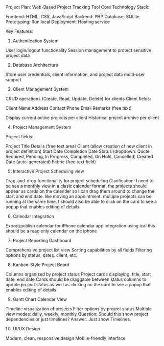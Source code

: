 Project Plan: Web-Based Project Tracking Tool
Core Technology Stack:

Frontend: HTML, CSS, JavaScript
Backend: PHP
Database: SQLite
Prototyping: Run local
Deployment: Hosting service

Key Features:
1. Authentication System

User login/logout functionality
Session management to protect sensitive project data

2. Database Architecture

Store user credentials, client information, and project data
multi-user support.

3. Client Management System

CRUD operations (Create, Read, Update, Delete) for clients
Client fields:

Client Name
Address
Contact Phone
Email
Remarks (free text)


Display current active projects per client
Historical project archive per client

4. Project Management System

Project fields:

Project Title
Details (free text area)
Client (allow creation of new client in project definition)
Start Date
Completion Date
Status (dropdown: Quote Required, Pending, In Progress, Completed, On Hold, Cancelled)
Created Date (auto-generated)
Fabric (free text field)


5. Interactive Project Scheduling view

Drag-and-drop functionality for project scheduling
Clarification: I need to be see a monthly view in a clasic calender format.  the projects should appear as cards on the calender so I can drag them around to change the start and end date. like moving an appointment. multiple projects can be running at the same time. I should also be able to click on the card to see a popup that enables editing of details

6. Calendar Integration

Export/publish calendar for iPhone calendar app integration using ical this should be a read only calendar on the iphone


7. Project Reporting Dashboard

Comprehensive project list view
Sorting capabilities by all fields
Filtering options by status, dates, client, etc.

8. Kanban-Style Project Board

Columns organized by project status
Project cards displaying: title, start date, end date
Cards should be draggable between status columns to update project status as well as clicking on the card to see a popup that enables editing of details

9. Gantt Chart Calendar View

Timeline visualization of projects
Filter options by project status
Multiple view modes: daily, weekly, monthly
Question: Should this show project dependencies or just timelines? Answer: Just show Timelines.

10. UI/UX Design

Modern, clean, responsive design
Mobile-friendly interface


